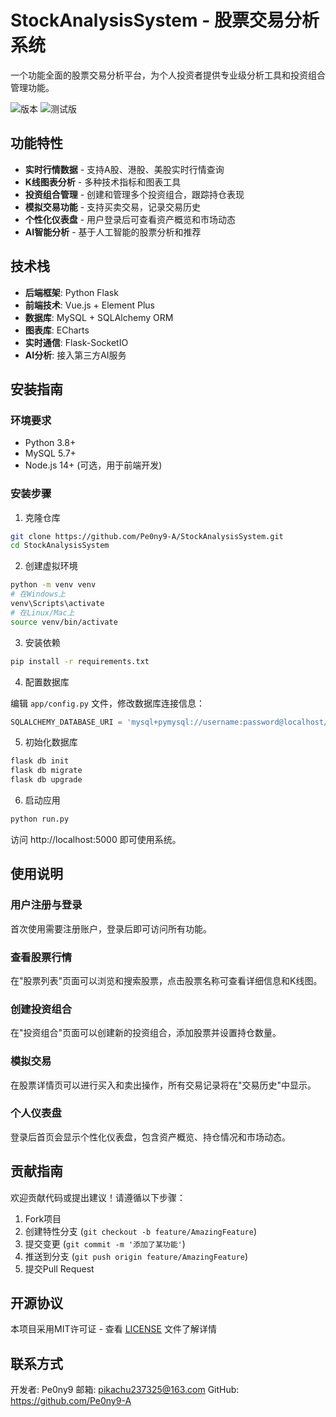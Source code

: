 # StockAnalysisSystem - 股票交易分析系统

一个功能全面的股票交易分析平台，为个人投资者提供专业级分析工具和投资组合管理功能。

![版本](https://img.shields.io/badge/版本-A.1.0-blue)
![测试版](https://img.shields.io/badge/状态-测试版(Alpha)-orange)

## 功能特性

- **实时行情数据** - 支持A股、港股、美股实时行情查询
- **K线图表分析** - 多种技术指标和图表工具
- **投资组合管理** - 创建和管理多个投资组合，跟踪持仓表现
- **模拟交易功能** - 支持买卖交易，记录交易历史
- **个性化仪表盘** - 用户登录后可查看资产概览和市场动态
- **AI智能分析** - 基于人工智能的股票分析和推荐

## 技术栈

- **后端框架**: Python Flask
- **前端技术**: Vue.js + Element Plus
- **数据库**: MySQL + SQLAlchemy ORM
- **图表库**: ECharts
- **实时通信**: Flask-SocketIO
- **AI分析**: 接入第三方AI服务

## 安装指南

### 环境要求

- Python 3.8+
- MySQL 5.7+
- Node.js 14+ (可选，用于前端开发)

### 安装步骤

1. 克隆仓库

```bash
git clone https://github.com/Pe0ny9-A/StockAnalysisSystem.git
cd StockAnalysisSystem
```

2. 创建虚拟环境

```bash
python -m venv venv
# 在Windows上
venv\Scripts\activate
# 在Linux/Mac上
source venv/bin/activate
```

3. 安装依赖

```bash
pip install -r requirements.txt
```

4. 配置数据库

编辑 `app/config.py` 文件，修改数据库连接信息：

```python
SQLALCHEMY_DATABASE_URI = 'mysql+pymysql://username:password@localhost/stock_system'
```

5. 初始化数据库

```bash
flask db init
flask db migrate
flask db upgrade
```

6. 启动应用

```bash
python run.py
```

访问 http://localhost:5000 即可使用系统。

## 使用说明

### 用户注册与登录

首次使用需要注册账户，登录后即可访问所有功能。

### 查看股票行情

在"股票列表"页面可以浏览和搜索股票，点击股票名称可查看详细信息和K线图。

### 创建投资组合

在"投资组合"页面可以创建新的投资组合，添加股票并设置持仓数量。

### 模拟交易

在股票详情页可以进行买入和卖出操作，所有交易记录将在"交易历史"中显示。

### 个人仪表盘

登录后首页会显示个性化仪表盘，包含资产概览、持仓情况和市场动态。

## 贡献指南

欢迎贡献代码或提出建议！请遵循以下步骤：

1. Fork项目
2. 创建特性分支 (`git checkout -b feature/AmazingFeature`)
3. 提交变更 (`git commit -m '添加了某功能'`)
4. 推送到分支 (`git push origin feature/AmazingFeature`)
5. 提交Pull Request

## 开源协议

本项目采用MIT许可证 - 查看 [LICENSE](LICENSE) 文件了解详情

## 联系方式

开发者: Pe0ny9
邮箱: pikachu237325@163.com
GitHub: https://github.com/Pe0ny9-A 